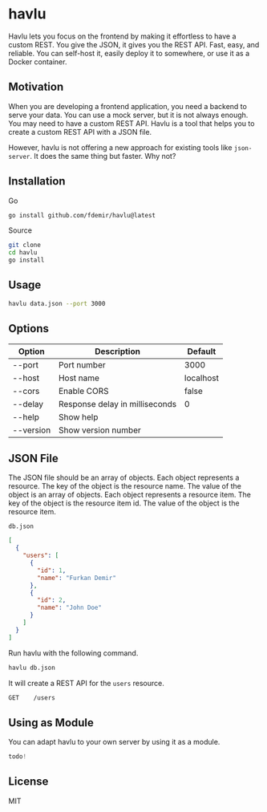 # havlu

Havlu lets you focus on the frontend by making it effortless to have a custom REST. You give the JSON, it gives you the REST API. Fast, easy, and reliable. You can self-host it, easily deploy it to somewhere, or use it as a Docker container.

<!-- One of the amazing things about havlu is that it can create a custom REST API with a model that you already have. -->

## Motivation

When you are developing a frontend application, you need a backend to serve your data. You can use a mock server, but it is not always enough. You may need to have a custom REST API. Havlu is a tool that helps you to create a custom REST API with a JSON file.

However, havlu is not offering a new approach for existing tools like `json-server`. It does the same thing but faster. Why not?

## Installation

<!-- MacOS

```bash
brew install havlu
``` -->

Go

```bash
go install github.com/fdemir/havlu@latest
```

Source

```bash
git clone
cd havlu
go install
```

## Usage

```bash
havlu data.json --port 3000
```

## Options

| Option    | Description                    | Default   |
| --------- | ------------------------------ | --------- |
| --port    | Port number                    | 3000      |
| --host    | Host name                      | localhost |
| --cors    | Enable CORS                    | false     |
| --delay   | Response delay in milliseconds | 0         |
| --help    | Show help                      |           |
| --version | Show version number            |           |

## JSON File

The JSON file should be an array of objects. Each object represents a resource. The key of the object is the resource name. The value of the object is an array of objects. Each object represents a resource item. The key of the object is the resource item id. The value of the object is the resource item.

`db.json`

```json
[
  {
    "users": [
      {
        "id": 1,
        "name": "Furkan Demir"
      },
      {
        "id": 2,
        "name": "John Doe"
      }
    ]
  }
]
```

Run havlu with the following command.

```bash
havlu db.json
```

It will create a REST API for the `users` resource.

```bash
GET    /users
```

## Using as Module

You can adapt havlu to your own server by using it as a module.

```go
todo!
```

<!-- GET /locations?order=city&sort=desc -->

## License

MIT
